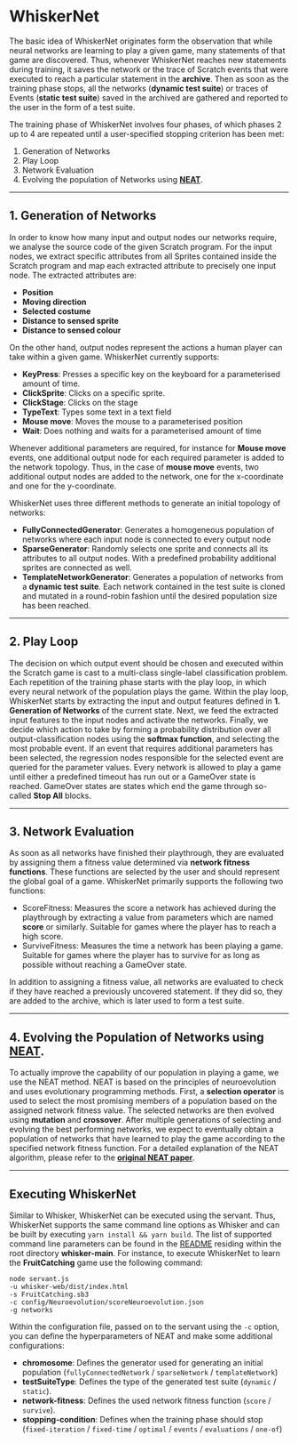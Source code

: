 # WhiskerNet

The basic idea of WhiskerNet originates form the observation that while neural networks are learning to play a given
game, many statements of that game are discovered. Thus, whenever WhiskerNet reaches new statements during training, it saves the
network or the trace of Scratch events that were executed to reach a particular statement in the **archive**. Then as
soon as the training phase stops, all the networks (**dynamic test suite**) or traces of Events (**static test suite**)
saved in the archived are gathered and reported to the user in the form of a test suite.

The training phase of WhiskerNet involves four phases, of which phases 2 up to 4 are repeated until a user-specified
stopping criterion has been met:

1. Generation of Networks
2. Play Loop
3. Network Evaluation
4. Evolving the population of Networks using [**NEAT**](https://ieeexplore.ieee.org/abstract/document/6790655).

----

## 1. Generation of Networks

In order to know how many input and output nodes our networks require, we analyse the source code of the given
Scratch program. For the input nodes, we extract specific attributes from all Sprites contained inside the Scratch
program and map each extracted attribute to precisely one input node. The extracted attributes are:

- **Position**
- **Moving direction**
- **Selected costume**
- **Distance to sensed sprite**
- **Distance to sensed colour**

On the other hand, output nodes represent the actions a human player can take within a given game. WhiskerNet currently
supports:

- **KeyPress**: Presses a specific key on the keyboard for a parameterised amount of time.
- **ClickSprite**: Clicks on a specific sprite.
- **ClickStage**: Clicks on the stage
- **TypeText**: Types some text in a text field
- **Mouse move**: Moves the mouse to a parameterised position
- **Wait**: Does nothing and waits for a parameterised amount of time

Whenever additional parameters are required, for instance for **Mouse move** events, one additional output node for each
required parameter is added to the network topology. Thus, in the case of **mouse move** events, two additional
output nodes are added to the network, one for the x-coordinate and one for the y-coordinate.

WhiskerNet uses three different methods to generate an initial topology of networks:

- **FullyConnectedGenerator**: Generates a homogeneous population of networks where each input node is connected to
  every output node
- **SparseGenerator**: Randomly selects one sprite and connects all its attributes to all output nodes. With a
  predefined probability additional sprites are connected as well.
- **TemplateNetworkGenerator**: Generates a population of networks from a **dynamic test suite**. Each network
  contained in the test suite is cloned and mutated in a round-robin fashion until the desired population size has been
  reached.

---

## 2. Play Loop

The decision on which output event should be chosen and executed within the Scratch game is cast to a multi-class
single-label classification problem. Each repetition of the training phase starts with the play loop, in which every
neural network of the population plays the game. Within the play loop, WhiskerNet starts by extracting the input and
output features defined in **1. Generation of Networks** of the current state. Next, we feed the extracted input
features to the input nodes and activate the networks. Finally, we decide which action to take by forming a probability
distribution over all output-classification nodes using the **softmax function**, and selecting the most probable
event. If an event that requires additional parameters has been selected, the regression nodes responsible for the
selected event are queried for the parameter values. Every network is allowed to play a game until either a predefined
timeout has run out or a GameOver state is reached. GameOver states are states which end the game through so-called
**Stop All**
blocks.

---

## 3. Network Evaluation

As soon as all networks have finished their playthrough, they are evaluated by assigning them a fitness value determined
via **network fitness functions**. These functions are selected by the user and should represent the global goal of a
game. WhiskerNet primarily supports the following two functions:

- ScoreFitness: Measures the score a network has achieved during the playthrough by extracting a value from parameters
  which are named **score** or similarly. Suitable for games where the player has to reach a high score.
- SurviveFitness: Measures the time a network has been playing a game. Suitable for games where the player has to
  survive for as long as possible without reaching a GameOver state.

In addition to assigning a fitness value, all networks are evaluated to check if they have reached a previously
uncovered statement. If they did so, they are added to the archive, which is later used to form a test suite.

---

## 4. Evolving the Population of Networks using [**NEAT**](https://ieeexplore.ieee.org/abstract/document/6790655).

To actually improve the capability of our population in playing a game, we use the NEAT method. NEAT is based on the
principles of neuroevolution and uses evolutionary programming methods. First, a **selection operator** is used to select the
most promising members of a population based on the assigned network fitness value. The selected networks are then
evolved using **mutation** and **crossover**. After multiple generations of selecting and evolving the best performing networks,
we expect to eventually obtain a population of networks that have learned to play the game according to the specified
network fitness function. For a detailed explanation of the NEAT algorithm, please refer to the [**original NEAT
paper**](https://ieeexplore.ieee.org/abstract/document/6790655).

---

## Executing WhiskerNet

Similar to Whisker, WhiskerNet can be executed using the servant. Thus, WhiskerNet supports the same command line
options as Whisker and can be built by executing `yarn install && yarn build`. The list of supported command line
parameters can be found in
the [README](https://gitlab.infosun.fim.uni-passau.de/se2/whisker/whisker-main/-/blob/master/README.md) residing within
the root directory **whisker-main**. For instance, to execute WhiskerNet to learn the **FruitCatching** game use the
following command:

```
node servant.js
-u whisker-web/dist/index.html
-s FruitCatching.sb3
-c config/Neuroevolution/scoreNeuroevolution.json
-g networks
```

Within the configuration file, passed on to the servant using the `-c` option, you can define the hyperparameters of
NEAT and make some additional configurations:

- **chromosome**: Defines the generator used for generating an initial population (`fullyConnectedNetwork` / `sparseNetwork` / `templateNetwork`)
- **testSuiteType**: Defines the type of the generated test suite (`dynamic` / `static`).
- **network-fitness**: Defines the used network fitness function (`score` / `survive`).
- **stopping-condition**: Defines when the training phase should stop (`fixed-iteration` / `fixed-time` / `optimal` / `events` /
  `evaluations` / `one-of`)



